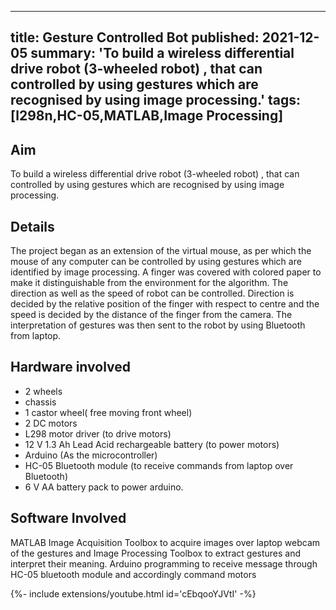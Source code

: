 <!-- ---
title: Gesture Controlled Bot
tags: [l298n,HC-05,MATLAB,Image Processing]
layout: article
mode: normal
type: article
sharing: true
author: Suyash Yeotikar
show_author_profile: true
show_title: true
full_width: false
header: true
cover: /assets/images/blog/thumbnails/Gesture Controlled Bot.png
--- -->

---
title: Gesture Controlled Bot
published: 2021-12-05
summary: 'To build a wireless differential drive robot (3-wheeled robot) , that can controlled by using gestures which are recognised by using image processing.'
tags: [l298n,HC-05,MATLAB,Image Processing]
---

## Aim
To build a wireless differential drive robot (3-wheeled robot) , that can controlled by using gestures which are recognised by using image processing.
<!--more-->

## Details
The project began as an extension of the virtual mouse, as per which the mouse of any computer can be controlled by using gestures which are identified by image processing. A finger was covered with colored paper to make it distinguishable from the environment for the algorithm. The direction as well as the speed of robot can be controlled. Direction is decided by the relative position of the finger with respect to centre and the speed is decided by the distance of the finger from the camera. The interpretation of gestures was then sent to the robot by using Bluetooth from laptop.


## Hardware involved
- 2 wheels
- chassis
- 1 castor wheel( free moving front wheel)
- 2 DC motors
- L298 motor driver (to drive motors)
- 12 V 1.3 Ah Lead Acid rechargeable battery (to power motors)
- Arduino (As the microcontroller)
- HC-05 Bluetooth module (to receive commands from laptop over Bluetooth)
- 6 V AA battery pack to power arduino.

## Software Involved
MATLAB Image Acquisition Toolbox to acquire images over laptop webcam of the gestures and Image Processing Toolbox to extract gestures and interpret their meaning. Arduino programming to receive message through HC-05 bluetooth module and accordingly command motors

<div>{%- include extensions/youtube.html id='cEbqooYJVtI' -%}</div>
